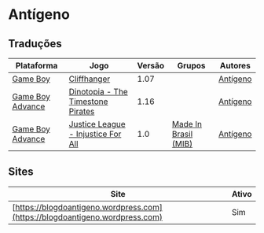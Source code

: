 # Antígeno

## Traduções

| Plataforma | Jogo | Versão | Grupos | Autores |
| ----------- | ----------- | ----------- | ----------- | ----------- |
| [Game Boy](../../traducoes/game-boy/) | [Cliffhanger](../../traducoes/game-boy/cliffhanger_antigeno/) | 1.07 |  | [Antígeno](../../autores/antigeno/) |
| [Game Boy Advance](../../traducoes/game-boy-advance/) | [Dinotopia - The Timestone Pirates](../../traducoes/game-boy-advance/dinotopia-the-timestone-pirates_antigeno/) | 1.16 |  | [Antígeno](../../autores/antigeno/) |
| [Game Boy Advance](../../traducoes/game-boy-advance/) | [Justice League - Injustice For All](../../traducoes/game-boy-advance/justice-league-injustice-for-all_antigeno/) | 1.0 | [Made In Brasil \(MIB\)](../../grupos/made-in-brasil-mib/) | [Antígeno](../../autores/antigeno/) |

## Sites

| Site | Ativo |
| ----------- | ----------- |
| [https://blogdoantigeno.wordpress.com](https://blogdoantigeno.wordpress.com) | Sim |